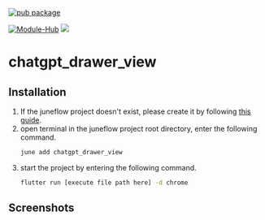 [![pub package](https://img.shields.io/pub/v/chatgpt_drawer_view.svg)](https://pub.dartlang.org/packages/chatgpt_drawer_view)

[![Module-Hub](https://img.shields.io/badge/Juneflow-GitHub-181717?style=for-the-badge&logo=github)](https://github.com/melodysdreamj/juneflow)
[![](https://img.shields.io/badge/View-Hub-007bff?style=for-the-badge&logo=flutter)](https://view.juneflow.org/)

# chatgpt_drawer_view

##  Installation
1. If the juneflow project doesn't exist, please create it by following [this guide](https://doc.juneflow.org/).
2. open terminal in the juneflow project root directory, enter the following command.
    ```bash
    june add chatgpt_drawer_view
    ```
3. start the project by entering the following command.
    ```bash
    flutter run [execute file path here] -d chrome
    ```

## Screenshots
![]()

